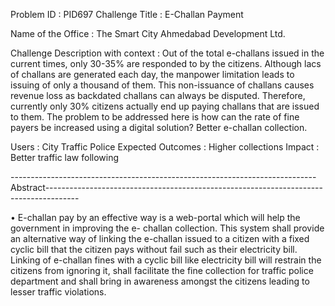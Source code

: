 Problem ID                          : PID697
Challenge Title                     : E-Challan Payment

Name of the Office                  : The Smart City Ahmedabad Development Ltd.

Challenge Description with context  : Out of the total e-challans issued in the current times, only 30-35% are responded to by the citizens.  Although lacs of challans are generated each day, the manpower limitation leads to issuing of only a thousand of them. This non-issuance of challans causes revenue loss as backdated challans can always be disputed. Therefore, currently only 30% citizens actually end up paying challans that are issued to them.  The problem to be addressed here is how can the rate of fine payers be increased using a digital solution?
Better e-challan collection.

Users                               : City Traffic Police
Expected Outcomes                   : Higher collections
Impact                              : Better traffic law following


----------------------------------------------------------------------------Abstract--------------------------------------------------------------------------------------

• E-challan pay by an effective way is a web-portal which will help the government in improving the e- challan collection. This system shall provide an alternative way of linking the e-challan issued to a citizen with a fixed cyclic bill that the citizen pays without fail such as their electricity bill.  Linking of e-challan fines with a cyclic bill like electricity bill will restrain the citizens from ignoring it, shall facilitate the fine collection for traffic police department and shall bring in awareness amongst the citizens leading to lesser traffic violations.
